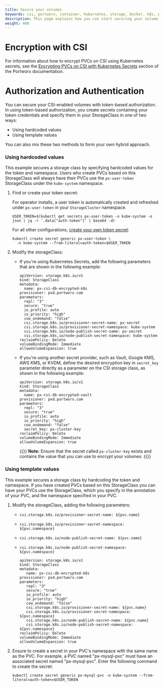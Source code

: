 ```yaml
---
title: Secure your volumes 
keywords: csi, portworx, container, Kubernetes, storage, Docker, k8s, pv, security
description: This page explains how you can start securing your volume with PX-Security
weight: 400
---
```


# Encryption with CSI

For information about how to encrypt PVCs on CSI using Kubernetes secrets, see the [Encrypting PVCs on CSI with Kubernetes Secrets](/key-management/kubernetes-secrets/pvc-encryption-using-csi/) section of the Portworx documentation.


# Authorization and Authentication

You can secure your CSI-enabled volumes with token-based authorization. In using token-based authorization, you create secrets containing your token credentials and specify them in your StorageClass in one of two ways:

* Using hardcoded values
* Using template values

You can also mix these two methods to form your own hybrid approach.

### Using hardcoded values

This example secures a storage class by specifying hardcoded values for the token and namespace. Users who create PVCs based on this StorageClass will always have their PVCs use the `px-user-token` StorageClass under the `kube-system` namespace.

1. Find or create your token secret:

    For operator installs, a user token is automatically created and refreshed under `px-user-token` in your `StorageCluster` namespace.
    ```text
    USER_TOKEN=$(kubectl get secrets px-user-token -n kube-system -o json | jq -r '.data["auth-token"]' | base64 -d)
    ```

    For all other configurations, [create your own token secret](/cloud-references/security/kubernetes/shared-secret-model/generating-tokens/):
    ```text
    kubectl create secret generic px-user-token \
      -n kube-system --from-literal=auth-token=$USER_TOKEN
    ```

2. Modify the storageClass:

    * If you're using Kubernetes Secrets, add the following parameters that are shown in the following example:

        ```text
        apiVersion: storage.k8s.io/v1
        kind: StorageClass
        metadata:
          name: px-csi-db-encrypted-k8s
        provisioner: pxd.portworx.com
        parameters:
          repl: "3"
          secure: "true"
          io_profile: auto
          io_priority: "high" 
          cow_ondemand: "false"
          csi.storage.k8s.io/provisioner-secret-name: px-secret
          csi.storage.k8s.io/provisioner-secret-namespace: kube-system
          csi.storage.k8s.io/node-publish-secret-name: px-secret
          csi.storage.k8s.io/node-publish-secret-namespace: kube-system
        reclaimPolicy: Delete
        volumeBindingMode: Immediate
        allowVolumeExpansion: true
        ```
      
    * If you're using another secret provider, such as Vault, Google KMS, AWS KMS, or KVDM, define the desired encryption key in `secret_key` parameter directly as a parameter on the CSI storage class, as shown in the following example:

        ```text
        apiVersion: storage.k8s.io/v1
        kind: StorageClass
        metadata:
          name: px-csi-db-encrypted-vault
        provisioner: pxd.portworx.com
        parameters:
          repl: "3"
          secure: "true"
          io_profile: auto
          io_priority: "high"
          cow_ondemand: "false"
          secret_key: px-cluster-key
        reclaimPolicy: Delete
        volumeBindingMode: Immediate
        allowVolumeExpansion: true
        ```
        
      {{<info>}}
**Note:** Ensure that the secret called `px-cluster-key` exists and contains the value that you can use to encrypt your volumes.
      {{</info>}}


### Using template values

This example secures a storage class by hardcoding the token and namespace. If you have created PVCs based on this StorageClass you can have your PVCs use the StorageClass, which you specify in the annotation of your PVC, and the namespace specified in your PVC.

1. Modify the storageClass, adding the following parameters:

    * `csi.storage.k8s.io/provisioner-secret-name: ${pvc.name}`
    * `csi.storage.k8s.io/provisioner-secret-namespace: ${pvc.namespace}`
    * `csi.storage.k8s.io/node-publish-secret-name: ${pvc.name}`
    * `csi.storage.k8s.io/node-publish-secret-namespace: ${pvc.namespace}`

       ```text
       apiVersion: storage.k8s.io/v1
       kind: StorageClass
       metadata:
          name: px-csi-db-encrypted-k8s
       provisioner: pxd.portworx.com
       parameters:
          repl: "3"
          secure: "true"
          io_profile: auto
          io_priority: "high" 
          cow_ondemand: "false"
          csi.storage.k8s.io/provisioner-secret-name: ${pvc.name}
          csi.storage.k8s.io/provisioner-secret-namespace: ${pvc.namespace}
          csi.storage.k8s.io/node-publish-secret-name: ${pvc.name}
          csi.storage.k8s.io/node-publish-secret-namespace: ${pvc.namespace}
       reclaimPolicy: Delete
       volumeBindingMode: Immediate
       allowVolumeExpansion: true
       ```
2. Ensure to create a secret in your PVC's namespace with the same name as the PVC. For example, a PVC named "px-mysql-pvc" must have an associated secret named "px-mysql-pvc". Enter the following command to create the secret:

    ```text
    kubectl create secret generic px-mysql-pvc -n kube-system --from-literal=auth-token=$USER_TOKEN
    ```